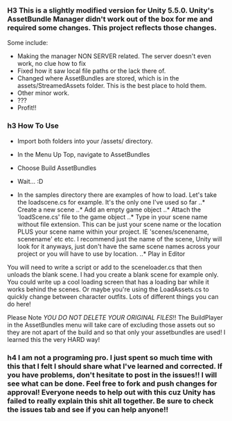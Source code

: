 ### H3 This is a slightly modified version for Unity 5.5.0.  Unity's AssetBundle Manager didn't work out of the box for me and required some changes.  This project reflects those changes.

Some include:
- Making the manager NON SERVER related.  The server doesn't even work, no clue how to fix
- Fixed how it saw local file paths or the lack there of.
- Changed where AssetBundles are stored, which is in the assets/StreamedAssets folder.  This is the best place to hold them.
- Other minor work.
- ???
- Profit!!

### h3 How To Use

- Import both folders into your /assets/ directory.
- In the Menu Up Top, navigate to AssetBundles
- Choose Build AssetBundles
- Wait... :D

- In the samples directory there are examples of how to load. Let's take the loadscene.cs for example.  It's the only one I've used so far
..* Create a new scene
..* Add an empty game object
..* Attach the 'loadScene.cs' file to the game object
..* Type in your scene name without file extension. This can be just your scene name or the location PLUS your scene name within your project.  IE 'scenes/scenename, scenename' etc etc.  I recommend just the name of the scene, Unity will look for it anyways, just don't have the same scene names across your project or you will have to use by location.
..* Play in Editor

You will need to write a script or add to the sceneloader.cs that then unloads the blank scene.  I had you create a blank scene for example only.  You could write up a cool loading screen that has a loading bar while it works behind the scenes.  Or maybe you're using the LoadAssets.cs to quickly change between character outfits.  Lots of different things you can do here!

Please Note *YOU DO NOT DELETE YOUR ORIGINAL FILES*!!  The BuildPlayer in the AssetBundles menu will take care of excluding those assets out so they are not apart of the build and so that only your assetbundles are used!  I learned this the very HARD way!

### h4 I am not a programing pro.  I just spent so much time with this that I felt I should share what I've learned and corrected.  If you have problems, don't hesitate to post in the issues!!  I will see what can be done.  Feel free to fork and push changes for approval!  Everyone needs to help out with this cuz Unity has failed to really explain this shit all together.  Be sure to check the issues tab and see if you can help anyone!!
